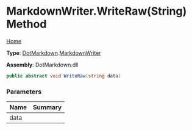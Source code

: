 # MarkdownWriter\.WriteRaw\(String\) Method

[Home](../../../README.md)

**Type**: [DotMarkdown](../../README.md)\.[MarkdownWriter](../README.md)

**Assembly**: DotMarkdown\.dll

```csharp
public abstract void WriteRaw(string data)
```

### Parameters

| Name | Summary |
| ---- | ------- |
| data | |

